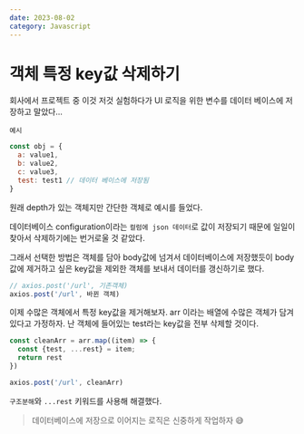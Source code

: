 ```yaml
---
date: 2023-08-02
category: Javascript
---
```


# 객체 특정 key값 삭제하기

회사에서 프로젝트 중 이것 저것 실험하다가 UI 로직을 위한 변수를 데이터 베이스에 저장하고 말았다...

`예시`

```javascript
const obj = {
  a: value1,
  b: value2,
  c: value3,
  test: test1 // 데이터 베이스에 저장됨
}
```

원래 depth가 있는 객체지만 간단한 객체로 예시를 들었다.

데이터베이스 configuration이라는 `컬럼에 json 데이터`로 값이 저장되기 때문에 일일이 찾아서 삭제하기에는 번거로울 것 같았다.

그래서 선택한 방법은 객체를 담아 body값에 넘겨서 데이터베이스에 저장했듯이
body값에 제거하고 싶은 key값을 제외한 객체를 보내서 데이터를 갱신하기로 했다. 

```javascript
// axios.post('/url', 기존객체)
axios.post('/url', 바뀐 객체)
```

이제 수많은 객체에서 특정 key값을 제거해보자.
arr 이라는 배열에 수많은 객체가 담겨있다고 가정하자. 난 객체에 들어있는 test라는 key값을 전부 삭제할 것이다.

```javascript
const cleanArr = arr.map((item) => {
  const {test, ...rest} = item;
  return rest
})

axios.post('/url', cleanArr)
```

`구조분해`와 `...rest` 키워드를 사용해 해결했다.

> 데이터베이스에 저장으로 이어지는 로직은 신중하게 작업하자 😅
